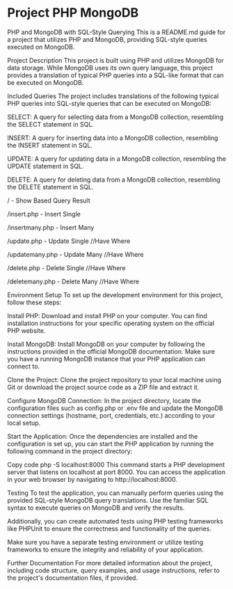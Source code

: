 # Project PHP MongoDB
PHP and MongoDB with SQL-Style Querying
This is a README.md guide for a project that utilizes PHP and MongoDB, providing SQL-style queries executed on MongoDB.

Project Description
This project is built using PHP and utilizes MongoDB for data storage. While MongoDB uses its own query language, this project provides a translation of typical PHP queries into a SQL-like format that can be executed on MongoDB.

Included Queries
The project includes translations of the following typical PHP queries into SQL-style queries that can be executed on MongoDB:

SELECT: A query for selecting data from a MongoDB collection, resembling the SELECT statement in SQL.

INSERT: A query for inserting data into a MongoDB collection, resembling the INSERT statement in SQL.

UPDATE: A query for updating data in a MongoDB collection, resembling the UPDATE statement in SQL.

DELETE: A query for deleting data from a MongoDB collection, resembling the DELETE statement in SQL.


/ - Show Based Query Result

/insert.php - Insert Single

/insertmany.php - Insert Many

/update.php - Update Single //Have Where

/updatemany.php - Update Many //Have Where

/delete.php - Delete Single //Have Where

/deletemany.php - Delete Many //Have Where


Environment Setup
To set up the development environment for this project, follow these steps:

Install PHP: Download and install PHP on your computer. You can find installation instructions for your specific operating system on the official PHP website.

Install MongoDB: Install MongoDB on your computer by following the instructions provided in the official MongoDB documentation. Make sure you have a running MongoDB instance that your PHP application can connect to.

Clone the Project: Clone the project repository to your local machine using Git or download the project source code as a ZIP file and extract it.

Configure MongoDB Connection: In the project directory, locate the configuration files such as config.php or .env file and update the MongoDB connection settings (hostname, port, credentials, etc.) according to your local setup.

Start the Application: Once the dependencies are installed and the configuration is set up, you can start the PHP application by running the following command in the project directory:

Copy code
php -S localhost:8000
This command starts a PHP development server that listens on localhost at port 8000. You can access the application in your web browser by navigating to http://localhost:8000.

Testing
To test the application, you can manually perform queries using the provided SQL-style MongoDB query translations. Use the familiar SQL syntax to execute queries on MongoDB and verify the results.

Additionally, you can create automated tests using PHP testing frameworks like PHPUnit to ensure the correctness and functionality of the queries.

Make sure you have a separate testing environment or utilize testing frameworks to ensure the integrity and reliability of your application.

Further Documentation
For more detailed information about the project, including code structure, query examples, and usage instructions, refer to the project's documentation files, if provided.
